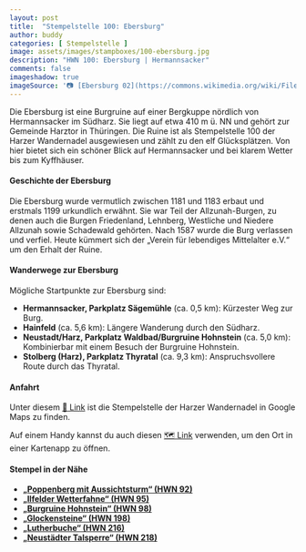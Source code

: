 ```yaml
---
layout: post
title:  "Stempelstelle 100: Ebersburg"
author: buddy
categories: [ Stempelstelle ]
image: assets/images/stampboxes/100-ebersburg.jpg
description: "HWN 100: Ebersburg | Hermannsacker"
comments: false
imageshadow: true
imageSource: '📷 [Ebersburg 02](https://commons.wikimedia.org/wiki/File:Ebersburg_02.jpg) von <a href="https://de.wikipedia.org/wiki/User:MacElch" class="extiw" title="de:User:MacElch">MacElch (Rainer Kunze)</a> unter Lizenz [CC BY-SA 3.0](http://creativecommons.org/licenses/by-sa/3.0/)'
---
```


Die Ebersburg ist eine Burgruine auf einer Bergkuppe nördlich von Hermannsacker im Südharz. Sie liegt auf etwa 410 m ü. NN und gehört zur Gemeinde Harztor in Thüringen. Die Ruine ist als Stempelstelle 100 der Harzer Wandernadel ausgewiesen und zählt zu den elf Glücksplätzen. Von hier bietet sich ein schöner Blick auf Hermannsacker und bei klarem Wetter bis zum Kyffhäuser.

#### Geschichte der Ebersburg

Die Ebersburg wurde vermutlich zwischen 1181 und 1183 erbaut und erstmals 1199 urkundlich erwähnt. Sie war Teil der Allzunah-Burgen, zu denen auch die Burgen Friedenland, Lehnberg, Westliche und Niedere Allzunah sowie Schadewald gehörten. Nach 1587 wurde die Burg verlassen und verfiel. Heute kümmert sich der „Verein für lebendiges Mittelalter e.V.“ um den Erhalt der Ruine.

#### Wanderwege zur Ebersburg

Mögliche Startpunkte zur Ebersburg sind:

- **Hermannsacker, Parkplatz Sägemühle** (ca. 0,5 km): Kürzester Weg zur Burg.
- **Hainfeld** (ca. 5,6 km): Längere Wanderung durch den Südharz.
- **Neustadt/Harz, Parkplatz Waldbad/Burgruine Hohnstein** (ca. 5,0 km): Kombinierbar mit einem Besuch der Burgruine Hohnstein.
- **Stolberg (Harz), Parkplatz Thyratal** (ca. 9,3 km): Anspruchsvollere Route durch das Thyratal.

#### Anfahrt

Unter diesem [📍 Link](https://www.google.com/maps/dir/?api=1&origin=&destination=51.55437%2C%2010.8803) ist die Stempelstelle der Harzer Wandernadel in Google Maps zu finden.

<div class="android-only">
  Auf einem Handy kannst du auch diesen 
  <a href="geo:51.55437,10.8803">🗺️ Link</a> 
  verwenden, um den Ort in einer Kartenapp zu öffnen.
  <p></p>
</div>

#### Stempel in der Nähe

- [**„Poppenberg mit Aussichtsturm“ (HWN 92)**](/stempelstelle-092-poppenberg-mit-aussichtsturm)
- [**„Ilfelder Wetterfahne“ (HWN 95)**](/stempelstelle-095-ilfelder-wetterfahne)
- [**„Burgruine Hohnstein“ (HWN 98)**](/stempelstelle-098-ruine-hohnstein)
- [**„Glockensteine“ (HWN 198)**](/stempelstelle-198-glockensteine)
- [**„Lutherbuche“ (HWN 216)**](/stempelstelle-216-lutherbuche)
- [**„Neustädter Talsperre“ (HWN 218)**](/stempelstelle-218-neustaedter-talsperre)
